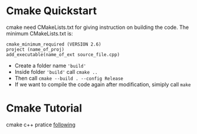 # Cmake Quickstart
cmake need CMakeLists.txt for giving instruction on building the code. The minimum CMakeLists.txt is:
```
cmake_minimum_required (VERSION 2.6)
project (name_of_proj)
add_executable(name_of_ext source_file.cpp)
```
- Create a folder name ```'build'```
- Inside folder ```'build'``` call ``` cmake .. ```
- Then call ```cmake --build . --config Release```
- If we want to compile the code again after modification, simiply call ```make```

# Cmake Tutorial
cmake c++ pratice [following](https://cmake.org/cmake/help/latest/guide/tutorial/index.html)